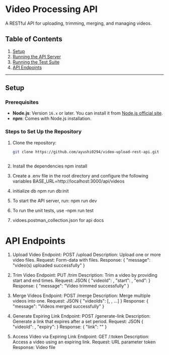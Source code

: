 # Video Processing API

A RESTful API for uploading, trimming, merging, and managing videos.

## Table of Contents

1. [Setup](#setup)
2. [Running the API Server](#running-the-api-server)
3. [Running the Test Suite](#running-the-test-suite)
4. [API Endpoints](#api-endpoints)

---

## Setup

### Prerequisites

- **Node.js**: Version `16.x` or later. You can install it from [Node.js official site](https://nodejs.org/).
- **npm**: Comes with Node.js installation.

### Steps to Set Up the Repository

1. Clone the repository:

   ```bash
   git clone https://github.com/ayushi0294/video-upload-rest-api.git
  
2. Install the dependencies
   npm install

3. Create a .env file in the root directory and configure the following variables
    BASE_URL=http://localhost:3000/api/videos

4. initialize db 
    npm run db:init
5. To start the API server, run: npm run dev
6. To run the unit tests, use -npm run test
7.  vidoes.postman_collection.json for api docs

# API Endpoints
 1) Upload Video
Endpoint: POST /upload
Description: Upload one or more video files.
Request: Form-data with files.
Response: { "message": "video(s) uploaded successfully" }

2) Trim Video
Endpoint: PUT /trim
Description: Trim a video by providing start and end times.
Request: JSON { "videoId": <id>, "start": <start>, "end": <end> }
Response: { "message": "Video trimmed successfully" }
3) Merge Videos
Endpoint: POST /merge
Description: Merge multiple videos into one.
Request: JSON { "videoIds": [<id1>, <id2>, ...] }
Response: { "message": "Videos merged successfully" }

4) Generate Expiring Link
Endpoint: POST /generate-link
Description: Generate a link that expires after a set period.
Request: JSON { "videoId": <id>, "expiry": <expiry-time> }
Response: { "link": "<expiring-link>" }

5) Access Video via Expiring Link
Endpoint: GET /:token
Description: Access a video using an expiring link.
Request: URL parameter token
Response: Video file


